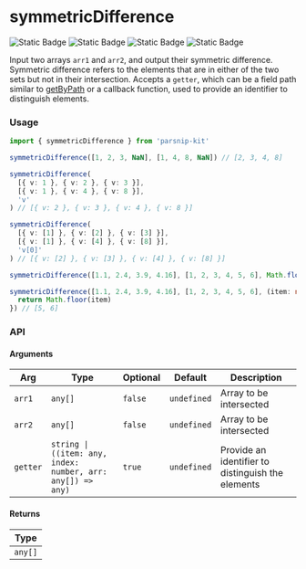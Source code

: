 # symmetricDifference
![Static Badge](https://img.shields.io/badge/Statement%20Coverage-100.00%-brightgreen) ![Static Badge](https://img.shields.io/badge/Branch%20Coverage-100.00%-brightgreen) ![Static Badge](https://img.shields.io/badge/Function%20Coverage-100.00%-brightgreen) ![Static Badge](https://img.shields.io/badge/Line%20Coverage-100.00%-brightgreen)
      
Input two arrays `arr1` and `arr2`, and output their symmetric difference. Symmetric difference refers to the elements that are in either of the two sets but not in their intersection. Accepts a `getter`, which can be a field path similar to [getByPath](../object/getByPath) or a callback function, used to provide an identifier to distinguish elements.

### Usage

```ts
import { symmetricDifference } from 'parsnip-kit'

symmetricDifference([1, 2, 3, NaN], [1, 4, 8, NaN]) // [2, 3, 4, 8]

symmetricDifference(
  [{ v: 1 }, { v: 2 }, { v: 3 }],
  [{ v: 1 }, { v: 4 }, { v: 8 }],
  'v'
) // [{ v: 2 }, { v: 3 }, { v: 4 }, { v: 8 }]

symmetricDifference(
  [{ v: [1] }, { v: [2] }, { v: [3] }],
  [{ v: [1] }, { v: [4] }, { v: [8] }],
  'v[0]'
) // [{ v: [2] }, { v: [3] }, { v: [4] }, { v: [8] }]

symmetricDifference([1.1, 2.4, 3.9, 4.16], [1, 2, 3, 4, 5, 6], Math.floor) // [5, 6]

symmetricDifference([1.1, 2.4, 3.9, 4.16], [1, 2, 3, 4, 5, 6], (item: number, index: number, arr: number[]) => {
  return Math.floor(item)
}) // [5, 6]
```


### API

#### Arguments

| Arg | Type | Optional | Default | Description |
| --- | --- | --- | --- | --- |
| `arr1` | `any[]` | `false` | `undefined` | Array to be intersected |
| `arr2` | `any[]` | `false` | `undefined` | Array to be intersected |
| `getter` | `string \| ((item: any, index: number, arr: any[]) => any)` | `true` | `undefined` | Provide an identifier to distinguish the elements |

#### Returns

| Type |
| ---  |
| `any[]`  |